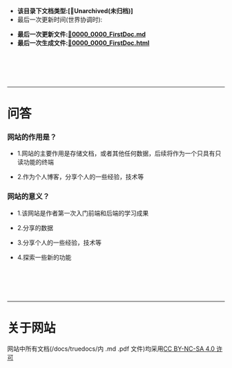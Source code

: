 - **该目录下文档类型:[🌲Unarchived(未归档)]**
- 最后一次更新时间(世界协调时):<p id="current-time"></p>
<script>
document.getElementById("current-time").innerText = (new Date()).toUTCString();
</script>

- **最后一次更新文件:[📮0000_0000_FirstDoc.md](/docs/mdDoc/0000_0000_FirstDoc.md)**
- **最后一次生成文件:[📮0000_0000_FirstDoc.html](/docs/htmlDoc/html_unarchived/0000_0000_FirstDoc.html)**
# ‎

***

# 问答

### 网站的作用是？

- 1.网站的主要作用是存储文档，或者其他任何数据，后续将作为一个只具有只读功能的终端

- 2.作为个人博客，分享个人的一些经验，技术等


### 网站的意义？

- 1.该网站是作者第一次入门前端和后端的学习成果

- 2.分享的数据

- 3.分享个人的一些经验，技术等

- 4.探索一些新的功能

# ‎

***

# 关于网站
网站中所有文档(/docs/truedocs/内 .md .pdf 文件)均采用[CC BY-NC-SA 4.0 许可](https://creativecommons.org/licenses/by-nc/4.0/legalcode.txt)
